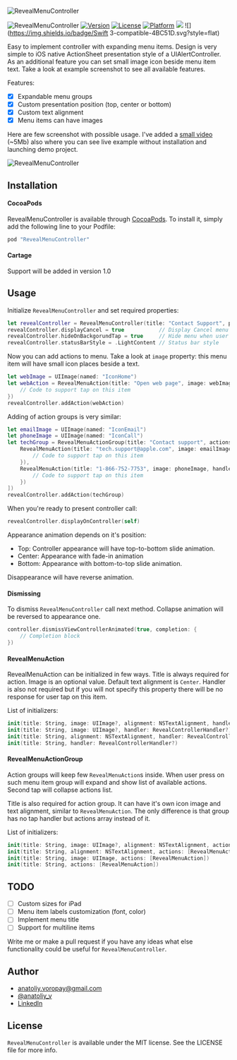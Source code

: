 ![RevealMenuController](https://cloud.githubusercontent.com/assets/1595032/18164385/37484428-7048-11e6-924d-2509b7d56131.png)

![RevealMenuController](https://travis-ci.org/anatoliyv/RevealMenuController.svg?branch=master)
[![Version](https://img.shields.io/cocoapods/v/RevealMenuController.svg?style=flat)](http://cocoapods.org/pods/RevealMenuController)
[![License](https://img.shields.io/cocoapods/l/RevealMenuController.svg?style=flat)](http://cocoapods.org/pods/RevealMenuController)
[![Platform](https://img.shields.io/cocoapods/p/RevealMenuController.svg?style=flat)](http://cocoapods.org/pods/RevealMenuController)
![](https://img.shields.io/badge/Supported-iOS8-4BC51D.svg?style=flat)
![](https://img.shields.io/badge/Swift 3-compatible-4BC51D.svg?style=flat)

Easy to implement controller with expanding menu items. Design is very simple to iOS native ActionSheet presentation style of a UIAlertController. As an additional feature you can set small image icon beside menu item text. Take a look at example screenshot to see all available features.

Features:
- [x] Expandable menu groups
- [x] Custom presentation position (top, center or bottom)
- [x] Custom text alignment
- [x] Menu items can have images

Here are few screenshot with possible usage. I've added a [small video](https://github.com/anatoliyv/RevealMenuController/blob/master/Example/ExampleVideo.mov?raw=true) (~5Mb) also where you can see live example without installation and launching demo project.

![RevealMenuController](https://cloud.githubusercontent.com/assets/1595032/18165230/bf610d0a-704c-11e6-860d-747a4002fc1b.png)

## Installation

#### CocoaPods

RevealMenuController is available through [CocoaPods](http://cocoapods.org). To install
it, simply add the following line to your Podfile:

```ruby
pod "RevealMenuController"
```

#### Cartage

Support will be added in version 1.0

## Usage

Initialize `RevealMenuController` and set required properties:

```swift
let revealController = RevealMenuController(title: "Contact Support", position: .Center)
revealController.displayCancel = true           // Display Cancel menu item
revealController.hideOnBackgorundTap = true     // Hide menu when user taps outside of items area
revealController.statusBarStyle = .LightContent // Status bar style
```

Now you can add actions to menu. Take a look at `image` property: this menu item will have small icon places beside a text.

```swift
let webImage = UIImage(named: "IconHome")
let webAction = RevealMenuAction(title: "Open web page", image: webImage, handler: { (controller, action) in
    // Code to support tap on this item
})
revealController.addAction(webAction)
```

Adding of action groups is very similar:

```swift
let emailImage = UIImage(named: "IconEmail")
let phoneImage = UIImage(named: "IconCall")
let techGroup = RevealMenuActionGroup(title: "Contact support", actions: [
    RevealMenuAction(title: "tech.support@apple.com", image: emailImage, handler: { (controller, action) in
        // Code to support tap on this item
    }),
    RevealMenuAction(title: "1-866-752-7753", image: phoneImage, handler: { (controller, action) in
        // Code to support tap on this item
    })
])
revealController.addAction(techGroup)
```

When you're ready to present controller call:

```swift
revealController.displayOnController(self)
```

Appearance animation depends on it's position:

- Top: Controller appearance will have top-to-bottom slide animation.
- Center: Appearance with fade-in animation
- Bottom: Appearance with bottom-to-top slide animation.

Disappearance will have reverse animation.

#### Dismissing

To dismiss `RevealMenuController` call next method. Collapse animation will be reversed to appearance one.

```swift
controller.dismissViewControllerAnimated(true, completion: {
    // Completion block
})
```

#### RevealMenuAction

RevealMenuAction can be initialized in few ways. Title is always required for action. Image is an optional value. Default text alignment is `Center`. Handler is also not required but if you will not specify this property there will be no response for user tap on this item.

List of initializers:

```swift
init(title: String, image: UIImage?, alignment: NSTextAlignment, handler: RevealControllerHandler?)
init(title: String, image: UIImage?, handler: RevealControllerHandler?)
init(title: String, alignment: NSTextAlignment, handler: RevealControllerHandler?)
init(title: String, handler: RevealControllerHandler?)
```

#### RevealMenuActionGroup

Action groups will keep few `RevealMenuAction`s inside. When user press on such menu item group will expand and show list of available actions. Second tap will collapse actions list.

Title is also required for action group. It can have it's own icon image and text alignment, similar to `RevealMenuAction`. The only difference is that group has no tap handler but actions array instead of it.

List of initializers:

```swift
init(title: String, image: UIImage?, alignment: NSTextAlignment, actions: [RevealMenuAction])
init(title: String, alignment: NSTextAlignment, actions: [RevealMenuAction])
init(title: String, image: UIImage, actions: [RevealMenuAction])
init(title: String, actions: [RevealMenuAction])
```

## TODO

- [ ] Custom sizes for iPad
- [ ] Menu item labels customization (font, color)
- [ ] Implement menu title
- [ ] Support for multiline items

Write me or make a pull request if you have any ideas what else functionality could be useful for `RevealMenuController`.

## Author

- anatoliy.voropay@gmail.com
- [@anatoliy_v](https://twitter.com/anatoliy_v)
- [LinkedIn](https://www.linkedin.com/in/anatoliyvoropay)

## License

`RevealMenuController` is available under the MIT license. See the LICENSE file for more info.
